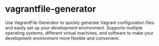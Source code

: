 # vagrantfile-generator
Use VagrantFile Generator to quickly generate Vagrant configuration files and easily set up your development environment. Supports multiple operating systems, different virtual machines, and software to make your development environment more flexible and convenient.
